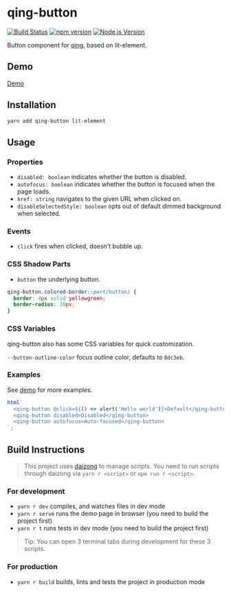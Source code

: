 # qing-button

[![Build Status](https://github.com/mgenware/qing-button/workflows/Build/badge.svg)](https://github.com/mgenware/qing-button/actions)
[![npm version](https://img.shields.io/npm/v/qing-button.svg?style=flat-square)](https://npmjs.com/package/qing-button)
[![Node.js Version](http://img.shields.io/node/v/qing-button.svg?style=flat-square)](https://nodejs.org/en/)

Button component for [qing](https://github.com/mgenware/qing), based on lit-element.

## Demo

[Demo](https://mgenware.github.io/qing-button/)

## Installation

```sh
yarn add qing-button lit-element
```

## Usage

### Properties

- `disabled: boolean` indicates whether the button is disabled.
- `autofocus: boolean` indicates whether the button is focused when the page loads.
- `href: string` navigates to the given URL when clicked on.
- `disableSelectedStyle: boolean` opts out of default dimmed background when selected.

### Events

- `click` fires when clicked, doesn't bubble up.

### CSS Shadow Parts

- `button` the underlying button.

```css
qing-button.colored-border::part(button) {
  border: 4px solid yellowgreen;
  border-radius: 10px;
}
```

### CSS Variables

qing-button also has some CSS variables for quick customization.

`--button-outline-color` focus outline color, defaults to `8dc3eb`.

### Examples

See [demo](https://mgenware.github.io/qing-button/) for more examples.

```js
html`
  <qing-button @click=${() => alert('Hello world')}>Default</qing-button>
  <qing-button disabled>Disabled</qing-button>
  <qing-button autofocus>Auto-focused</qing-button>
`;
```

## Build Instructions

> This project uses [daizong](https://github.com/mgenware/daizong) to manage scripts. You need to run scripts through daizong via `yarn r <script>` or `npm run r <script>`.

### For development

- `yarn r dev` compiles, and watches files in dev mode
- `yarn r serve` runs the demo page in browser (you need to build the project first)
- `yarn r t` runs tests in dev mode (you need to build the project first)

> Tip: You can open 3 terminal tabs during development for these 3 scripts.

### For production

- `yarn r build` builds, lints and tests the project in production mode
